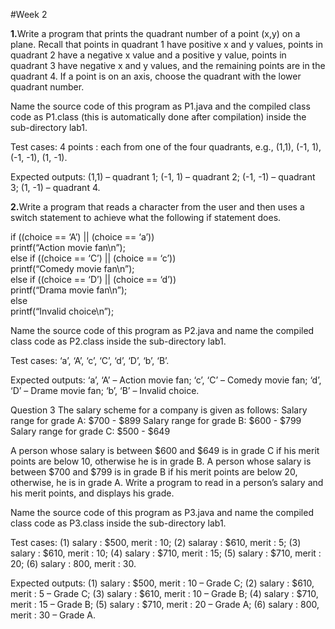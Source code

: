 #Week 2

<b>1.</b>Write a program that prints the quadrant number of a point (x,y) on a plane. Recall that points in quadrant 1 have positive x and y values, points in quadrant 2 have a negative x value and a positive y value, points in quadrant 3 have negative x and y values, and the remaining points are in the quadrant 4. If a point is on an axis, choose the quadrant with the lower quadrant number.      

Name the source code of this program as P1.java and the compiled class code as P1.class (this is automatically done after compilation) inside the sub-directory lab1.       

Test cases: 4 points : each from one of the four quadrants, e.g., (1,1), (-1, 1), (-1, -1), (1, -1).   

Expected outputs: (1,1) – quadrant 1; (-1, 1) – quadrant 2; (-1, -1) – quadrant 3; (1, -1) – quadrant 4.   
   

<b>2.</b>Write a program that reads a character from the user and then uses a switch statement to achieve what the following if statement does.      
   
if ((choice == ‘A’) || (choice == ‘a’))   
    printf(“Action movie fan\n”);   
else if ((choice == ‘C’) || (choice == ‘c’))   
    printf(“Comedy movie fan\n”);   
else if ((choice == ‘D’) || (choice == ‘d’))   
    printf(“Drama movie fan\n”);   
else   
    printf(“Invalid choice\n”);   


Name the source code of this program as P2.java and name the compiled class code as P2.class inside the sub-directory lab1.   

Test cases: ‘a’, ‘A’, ‘c’, ‘C’, ‘d’, ‘D’, ‘b’, ‘B’.   

Expected outputs: ‘a’, ‘A’ – Action movie fan; ‘c’, ‘C’ – Comedy movie fan; ‘d’, ‘D’ – Drame movie fan; ‘b’, ‘B’ – Invalid choice.


Question 3
The salary scheme for a company is given as follows:
Salary range for grade A: $700 - $899
Salary range for grade B: $600 - $799
Salary range for grade C: $500 - $649

A person whose salary is between $600 and $649 is in grade C if his merit points are below 10, otherwise he is in grade B. A person whose salary is between $700 and $799 is in grade B if his merit points are below 20, otherwise, he is in grade A. Write a program to read in a person’s salary and his merit points, and displays his grade.

Name the source code of this program as P3.java and name the compiled class code as P3.class inside the sub-directory lab1.

Test cases: (1) salary : $500, merit : 10; (2) salaray : $610, merit : 5; (3) salary : $610, merit : 10; (4) salary : $710, merit : 15; (5) salary : $710, merit : 20; (6) salary : 800, merit : 30.

Expected outputs: (1) salary : $500, merit : 10 – Grade C; (2) salary : $610, merit : 5 – Grade C; (3) salary : $610, merit : 10 – Grade B; (4)
salary : $710, merit : 15 – Grade B; (5) salary : $710, merit : 20 – Grade A; (6) salary : 800, merit : 30 – Grade A.
